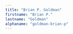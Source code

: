 ```yaml
---
title: "Brian P. Goldman"
firstname: "Brian P."
lastname: "Goldman"
alphaname: "goldman-brian-p"
---
```

